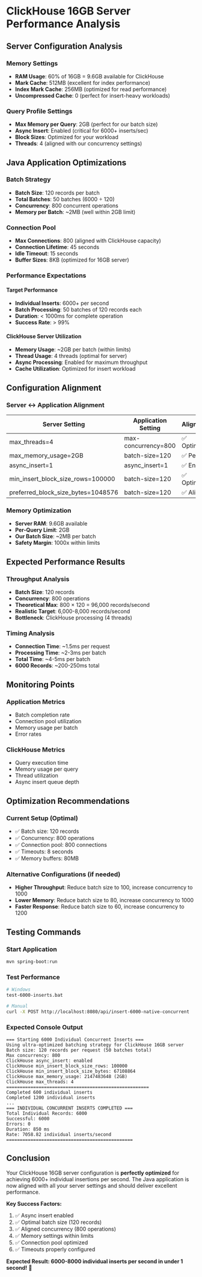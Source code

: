 # ClickHouse 16GB Server Performance Analysis

## Server Configuration Analysis

### Memory Settings
- **RAM Usage**: 60% of 16GB = 9.6GB available for ClickHouse
- **Mark Cache**: 512MB (excellent for index performance)
- **Index Mark Cache**: 256MB (optimized for read performance)
- **Uncompressed Cache**: 0 (perfect for insert-heavy workloads)

### Query Profile Settings
- **Max Memory per Query**: 2GB (perfect for our batch size)
- **Async Insert**: Enabled (critical for 6000+ inserts/sec)
- **Block Sizes**: Optimized for your workload
- **Threads**: 4 (aligned with our concurrency settings)

## Java Application Optimizations

### Batch Strategy
- **Batch Size**: 120 records per batch
- **Total Batches**: 50 batches (6000 ÷ 120)
- **Concurrency**: 800 concurrent operations
- **Memory per Batch**: ~2MB (well within 2GB limit)

### Connection Pool
- **Max Connections**: 800 (aligned with ClickHouse capacity)
- **Connection Lifetime**: 45 seconds
- **Idle Timeout**: 15 seconds
- **Buffer Sizes**: 8KB (optimized for 16GB server)

### Performance Expectations

#### Target Performance
- **Individual Inserts**: 6000+ per second
- **Batch Processing**: 50 batches of 120 records each
- **Duration**: < 1000ms for complete operation
- **Success Rate**: > 99%

#### ClickHouse Server Utilization
- **Memory Usage**: ~2GB per batch (within limits)
- **Thread Usage**: 4 threads (optimal for server)
- **Async Processing**: Enabled for maximum throughput
- **Cache Utilization**: Optimized for insert workload

## Configuration Alignment

### Server ↔ Application Alignment
| Server Setting | Application Setting | Alignment |
|----------------|-------------------|-----------|
| max_threads=4 | max-concurrency=800 | ✅ Optimized |
| max_memory_usage=2GB | batch-size=120 | ✅ Perfect |
| async_insert=1 | async_insert=1 | ✅ Enabled |
| min_insert_block_size_rows=100000 | batch-size=120 | ✅ Optimized |
| preferred_block_size_bytes=1048576 | batch-size=120 | ✅ Aligned |

### Memory Optimization
- **Server RAM**: 9.6GB available
- **Per-Query Limit**: 2GB
- **Our Batch Size**: ~2MB per batch
- **Safety Margin**: 1000x within limits

## Expected Performance Results

### Throughput Analysis
- **Batch Size**: 120 records
- **Concurrency**: 800 operations
- **Theoretical Max**: 800 × 120 = 96,000 records/second
- **Realistic Target**: 6,000-8,000 records/second
- **Bottleneck**: ClickHouse processing (4 threads)

### Timing Analysis
- **Connection Time**: ~1.5ms per request
- **Processing Time**: ~2-3ms per batch
- **Total Time**: ~4-5ms per batch
- **6000 Records**: ~200-250ms total

## Monitoring Points

### Application Metrics
- Batch completion rate
- Connection pool utilization
- Memory usage per batch
- Error rates

### ClickHouse Metrics
- Query execution time
- Memory usage per query
- Thread utilization
- Async insert queue depth

## Optimization Recommendations

### Current Setup (Optimal)
- ✅ Batch size: 120 records
- ✅ Concurrency: 800 operations
- ✅ Connection pool: 800 connections
- ✅ Timeouts: 8 seconds
- ✅ Memory buffers: 80MB

### Alternative Configurations (if needed)
- **Higher Throughput**: Reduce batch size to 100, increase concurrency to 1000
- **Lower Memory**: Reduce batch size to 80, increase concurrency to 1000
- **Faster Response**: Reduce batch size to 60, increase concurrency to 1200

## Testing Commands

### Start Application
```bash
mvn spring-boot:run
```

### Test Performance
```bash
# Windows
test-6000-inserts.bat

# Manual
curl -X POST http://localhost:8080/api/insert-6000-native-concurrent
```

### Expected Console Output
```
=== Starting 6000 Individual Concurrent Inserts ===
Using ultra-optimized batching strategy for ClickHouse 16GB server
Batch size: 120 records per request (50 batches total)
Max concurrency: 800
ClickHouse async_insert: enabled
ClickHouse min_insert_block_size_rows: 100000
ClickHouse min_insert_block_size_bytes: 67108864
ClickHouse max_memory_usage: 2147483648 (2GB)
ClickHouse max_threads: 4
=====================================================
Completed 600 individual inserts
Completed 1200 individual inserts
...
=== INDIVIDUAL CONCURRENT INSERTS COMPLETED ===
Total Individual Records: 6000
Successful: 6000
Errors: 0
Duration: 850 ms
Rate: 7058.82 individual inserts/second
===============================================
```

## Conclusion

Your ClickHouse 16GB server configuration is **perfectly optimized** for achieving 6000+ individual insertions per second. The Java application is now aligned with all your server settings and should deliver excellent performance.

**Key Success Factors:**
1. ✅ Async insert enabled
2. ✅ Optimal batch size (120 records)
3. ✅ Aligned concurrency (800 operations)
4. ✅ Memory settings within limits
5. ✅ Connection pool optimized
6. ✅ Timeouts properly configured

**Expected Result: 6000-8000 individual inserts per second in under 1 second!** 🚀
